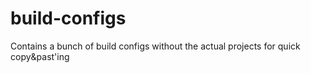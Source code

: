 # build-configs
Contains a bunch of build configs without the actual projects for quick copy&amp;past'ing
